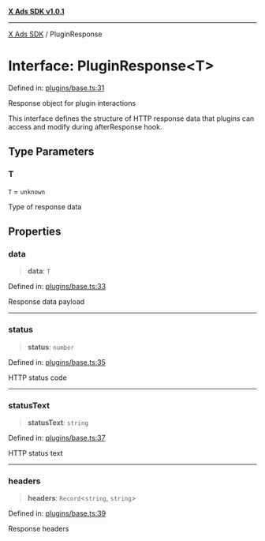 [**X Ads SDK v1.0.1**](../README.md)

***

[X Ads SDK](../globals.md) / PluginResponse

# Interface: PluginResponse\<T\>

Defined in: [plugins/base.ts:31](https://github.com/kage1020/x-ads-sdk/blob/main/src/plugins/base.ts#L31)

Response object for plugin interactions

This interface defines the structure of HTTP response data
that plugins can access and modify during afterResponse hook.

## Type Parameters

### T

`T` = `unknown`

Type of response data

## Properties

### data

> **data**: `T`

Defined in: [plugins/base.ts:33](https://github.com/kage1020/x-ads-sdk/blob/main/src/plugins/base.ts#L33)

Response data payload

***

### status

> **status**: `number`

Defined in: [plugins/base.ts:35](https://github.com/kage1020/x-ads-sdk/blob/main/src/plugins/base.ts#L35)

HTTP status code

***

### statusText

> **statusText**: `string`

Defined in: [plugins/base.ts:37](https://github.com/kage1020/x-ads-sdk/blob/main/src/plugins/base.ts#L37)

HTTP status text

***

### headers

> **headers**: `Record`\<`string`, `string`\>

Defined in: [plugins/base.ts:39](https://github.com/kage1020/x-ads-sdk/blob/main/src/plugins/base.ts#L39)

Response headers
